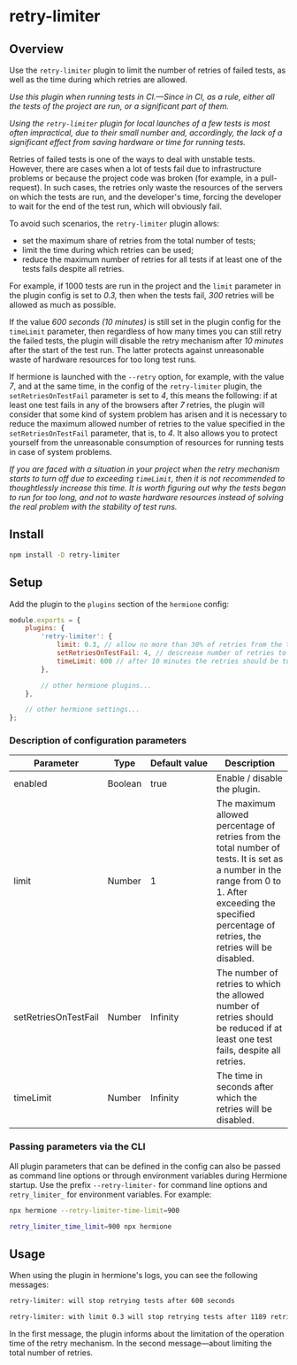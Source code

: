 # retry-limiter

## Overview

Use the `retry-limiter` plugin to limit the number of retries of failed tests, as well as the time during which retries are allowed.

_Use this plugin when running tests in CI.&mdash;Since in CI, as a rule, either all the tests of the project are run, or a significant part of them._

_Using the `retry-limiter` plugin for local launches of a few tests is most often impractical, due to their small number and, accordingly, the lack of a significant effect from saving hardware or time for running tests._

Retries of failed tests is one of the ways to deal with unstable tests. However, there are cases when a lot of tests fail due to infrastructure problems or because the project code was broken (for example, in a pull-request). In such cases, the retries only waste the resources of the servers on which the tests are run, and the developer's time, forcing the developer to wait for the end of the test run, which will obviously fail.

To avoid such scenarios, the `retry-limiter` plugin allows:
* set the maximum share of retries from the total number of tests;
* limit the time during which retries can be used;
* reduce the maximum number of retries for all tests if at least one of the tests fails despite all retries.

For example, if 1000 tests are run in the project and the `limit` parameter in the plugin config is set to _0.3,_ then when the tests fail, _300_ retries will be allowed as much as possible.

If the value _600 seconds (10 minutes)_ is still set in the plugin config for the `timeLimit` parameter, then regardless of how many times you can still retry the failed tests, the plugin will disable the retry mechanism after _10 minutes_ after the start of the test run. The latter protects against unreasonable waste of hardware resources for too long test runs.

If hermione is launched with the `--retry` option, for example, with the value _7_, and at the same time, in the config of the `retry-limiter` plugin, the `setRetriesOnTestFail` parameter is set to _4_, this means the following: if at least one test fails in any of the browsers after _7_ retries, the plugin will consider that some kind of system problem has arisen and it is necessary to reduce the maximum allowed number of retries to the value specified in the `setRetriesOnTestFail` parameter, that is, to _4_. It also allows you to protect yourself from the unreasonable consumption of resources for running tests in case of system problems.

_If you are faced with a situation in your project when the retry mechanism starts to turn off due to exceeding `timeLimit`, then it is not recommended to thoughtlessly increase this time. It is worth figuring out why the tests began to run for too long, and not to waste hardware resources instead of solving the real problem with the stability of test runs._

## Install

```bash
npm install -D retry-limiter
```

## Setup

Add the plugin to the `plugins` section of the `hermione` config:

```javascript
module.exports = {
    plugins: {
        'retry-limiter': {
            limit: 0.3, // allow no more than 30% of retries from the total number of tests
            setRetriesOnTestFail: 4, // descrease number of retries to 4, after the first test fails despite all retries made
            timeLimit: 600 // after 10 minutes the retries should be turned off
        },

        // other hermione plugins...
    },

    // other hermione settings...
};
```

### Description of configuration parameters

| **Parameter** | **Type** | **Default&nbsp;value** | **Description** |
| ------------- | -------- | ---------------------- | --------------- |
| enabled | Boolean | true | Enable / disable the plugin. |
| limit | Number | 1 | The maximum allowed percentage of retries from the total number of tests. It is set as a number in the range from 0 to 1. After exceeding the specified percentage of retries, the retries will be disabled. |
| setRetriesOnTestFail | Number | Infinity | The number of retries to which the allowed number of retries should be reduced if at least one test fails, despite all retries. |
| timeLimit | Number | Infinity | The time in seconds after which the retries will be disabled. |

### Passing parameters via the CLI

All plugin parameters that can be defined in the config can also be passed as command line options or through environment variables during Hermione startup. Use the prefix `--retry-limiter-` for command line options and `retry_limiter_` for environment variables. For example:

```bash
npx hermione --retry-limiter-time-limit=900
```

```bash
retry_limiter_time_limit=900 npx hermione
```

## Usage

When using the plugin in hermione's logs, you can see the following messages:

```bash
retry-limiter: will stop retrying tests after 600 seconds
```

```bash
retry-limiter: with limit 0.3 will stop retrying tests after 1189 retries
```

In the first message, the plugin informs about the limitation of the operation time of the retry mechanism.
In the second message&mdash;about limiting the total number of retries.
